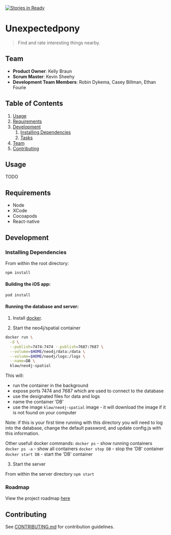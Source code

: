 [![Stories in Ready](https://badge.waffle.io/Kreckin/unexpectedpony.png?label=ready&title=Ready)](https://waffle.io/Kreckin/unexpectedpony)
# Unexpectedpony

> Find and rate interesting things nearby.

## Team

  - __Product Owner__: Kelly Braun
  - __Scrum Master__: Kevin Sheehy
  - __Development Team Members__: Robin Dykema, Casey Billman, Ethan Fourie

## Table of Contents

1. [Usage](#Usage)
1. [Requirements](#requirements)
1. [Development](#development)
    1. [Installing Dependencies](#installing-dependencies)
    1. [Tasks](#tasks)
1. [Team](#team)
1. [Contributing](#contributing)

## Usage

TODO

## Requirements

- Node
- XCode
- Cocoapods
- React-native

## Development


### Installing Dependencies

From within the root directory:

```sh
npm install
```

#### Building the iOS app:

```sh
pod install
```

#### Running the database and server:

1. Install [docker](https://www.docker.com/products/overview).

2. Start the neo4j/spatial container

```sh
docker run \
  -d \
  --publish=7474:7474 --publish=7687:7687 \
  --volume=$HOME/neo4j/data:/data \
  --volume=$HOME/neo4j/logs:/logs \
  --name=DB \
  klaw/neo4j-spatial
```

This will:
 - run the container in the background
 - expose ports 7474 and 7687 which are used to connect to the database
 - use the designated files for data and logs
 - name the container 'DB'
 - use the image `klaw/neo4j-spatial` image - it will download the image if it is not found on your computer

Note: if this is your first time running with this directory you will need to log into the database, change the default password, and update config.js with this information.

Other usefull docker commands:
`docker ps`  - show running containers
`docker ps -a` - show all containers
`docker stop DB` - stop the 'DB' container
`docker start DB` - start the 'DB' container

 3. Start the server

From within the server directory
 `npm start`


### Roadmap

View the project roadmap [here](https://github.com/Kreckin/unexpectedpony/issues)


## Contributing

See [CONTRIBUTING.md](CONTRIBUTING.md) for contribution guidelines.
